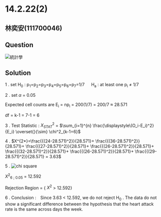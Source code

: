 # 14.2.22(2)

## 林奕安(111700046)

## Question

![統計學](https://github.com/HWTeng-Course/202402-Statistics/assets/162597746/00eb0d4d-0478-4fe3-b996-15e5312a9e37)

## Solution

1 .
set  H<sub>0</sub> : p<sub>1</sub>=p<sub>2</sub>=p<sub>3</sub>=p<sub>4</sub>=p<sub>5</sub>=p<sub>6</sub>=p<sub>7</sub>=1/7
&emsp; H<sub>a</sub> : at least one p<sub>i</sub> $\neq$ 1/7
 
2 . set $\alpha$ = 0.05

Expected cell counts are E<sub>i</sub> = np<sub>i</sub> = 200(1/7) = 200/7 $\approx$ 28.571 

df = k-1 = 7-1 = 6

3 . Test Statistic : $X^2_{STAT}$ = $\sum_{i=1}^{n} \frac{\displaystyle\(O_i-E_i)^2}{E_i} \overset{}{\sim} \chi^2_{k-1=6}$ 

4 . $X^{2*}=\frac{{(24-28.571)^2}}{28.571}+ \frac{{(36-28.571)^2}}{28.571}+ \frac{{(27-28.571)^2}}{28.571}+ \frac{{(26-28.571)^2}}{28.571}+ \frac{{(32-28.571)^2}}{28.571}+ \frac{{(26-28.571)^2}}{28.571}+ \frac{{(29-28.571)^2}}{28.571} = 3.63$

5 . ![chi square](https://github.com/HWTeng-Course/202402-Statistics/assets/162597746/ae4a4bff-c3e9-493a-8b6e-4844409ec1ef)


$X^{2}$<sub>6 ; 0.05</sub> = 12.592

Rejection Region = { $X^{2}$  > 12.592}

6 . Conclusion :　Since 3.63 < 12.592, we do not reject H<sub>0</sub> . The data do not show a significant difference between the hypothesis that the heart attack rate is the same across days the week.

